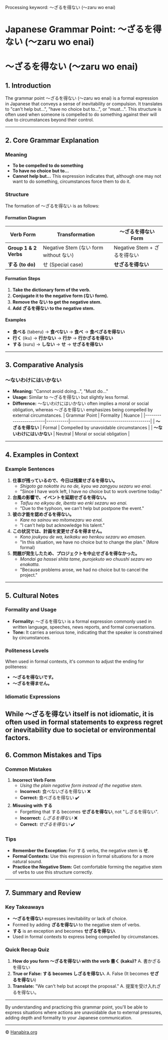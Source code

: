 Processing keyword: ～ざるを得ない (〜zaru wo enai)
# Japanese Grammar Point: ～ざるを得ない (〜zaru wo enai)
# ～ざるを得ない (〜zaru wo enai)
## 1. Introduction
The grammar point ～ざるを得ない (〜zaru wo enai) is a formal expression in Japanese that conveys a sense of inevitability or compulsion. It translates to "can't help but...", "have no choice but to...", or "must...". This structure is often used when someone is compelled to do something against their will due to circumstances beyond their control.

---
## 2. Core Grammar Explanation
### Meaning
- **To be compelled to do something**
- **To have no choice but to...**
- **Cannot help but...**
This expression indicates that, although one may not want to do something, circumstances force them to do it.
### Structure
The formation of ～ざるを得ない is as follows:
#### Formation Diagram
| Verb Form        | Transformation          | ～ざるを得ない Form     |
|------------------|-------------------------|------------------------|
| **Group 1 & 2 Verbs** | Negative Stem (ない form without ない) | Negative Stem + ざるを得ない |
| **する (to do)**     | せ (Special case)               | **せざるを得ない**          |
#### Formation Steps
1. **Take the dictionary form of the verb.**
2. **Conjugate it to the negative form (ない form).**
3. **Remove the ない to get the negative stem.**
4. **Add ざるを得ない to the negative stem.**
#### Examples
- **食べる** (taberu) → **食べない** → **食べ** → **食べざるを得ない**
- **行く** (iku) → **行かない** → **行か** → **行かざるを得ない**
- **する** (suru) → **しない** → **せ** → **せざるを得ない**
---
## 3. Comparative Analysis
### ～ないわけにはいかない
- **Meaning:** "Cannot avoid doing...", "Must do..."
- **Usage:** Similar to ～ざるを得ない but slightly less formal.
- **Difference:** ～ないわけにはいかない often implies a moral or social obligation, whereas ～ざるを得ない emphasizes being compelled by external circumstances.
| Grammar Point          | Formality | Nuance                                 |
|------------------------|-----------|----------------------------------------|
| **～ざるを得ない**        | Formal    | Compelled by unavoidable circumstances |
| **～ないわけにはいかない** | Neutral   | Moral or social obligation             |
---
## 4. Examples in Context
### Example Sentences
1. **仕事が残っているので、今日は残業せざるを得ない。**
   - *Shigoto ga nokotte iru no de, kyou wa zangyou sezaru wo enai.*
   - "Since I have work left, I have no choice but to work overtime today."
2. **台風の影響で、イベントを延期せざるを得ない。**
   - *Taifuu no eikyou de, ibento wo enki sezaru wo enai.*
   - "Due to the typhoon, we can't help but postpone the event."
3. **彼の才能を認めざるを得ない。**
   - *Kare no sainou wo mitomezaru wo enai.*
   - "I can't help but acknowledge his talent."
4. **この状況では、計画を変更せざるを得ません。**
   - *Kono joukyou de wa, keikaku wo henkou sezaru wo emasen.*
   - "In this situation, we have no choice but to change the plan." (More formal)
5. **問題が発生したため、プロジェクトを中止せざるを得なかった。**
   - *Mondai ga hassei shita tame, purojekuto wo chuushi sezaru wo enakatta.*
   - "Because problems arose, we had no choice but to cancel the project."
---
## 5. Cultural Notes
### Formality and Usage
- **Formality:** ～ざるを得ない is a formal expression commonly used in written language, speeches, news reports, and formal conversations.
- **Tone:** It carries a serious tone, indicating that the speaker is constrained by circumstances.
### Politeness Levels
When used in formal contexts, it's common to adjust the ending for politeness:
- **～ざるを得ないです。**
- **～ざるを得ません。**
### Idiomatic Expressions
While ～ざるを得ない itself is not idiomatic, it is often used in formal statements to express regret or inevitability due to societal or environmental factors.
---
## 6. Common Mistakes and Tips
### Common Mistakes
1. **Incorrect Verb Form**
   - *Using the plain negative form instead of the negative stem.*
   - **Incorrect:** 食べないざるを得ない ❌
   - **Correct:** 食べざるを得ない ✔️
2. **Misusing with する**
   - Forgetting that する becomes **せざるを得ない**, not "しざるを得ない".
   - **Incorrect:** *しざるを得ない* ❌
   - **Correct:** *せざるを得ない* ✔️
### Tips
- **Remember the Exception:** For する verbs, the negative stem is **せ**.
- **Formal Contexts:** Use this expression in formal situations for a more natural sound.
- **Practice the Negative Stem:** Get comfortable forming the negative stem of verbs to use this structure correctly.
---
## 7. Summary and Review
### Key Takeaways
- **～ざるを得ない** expresses inevitability or lack of choice.
- Formed by adding **ざるを得ない** to the negative stem of verbs.
- **する** is an exception and becomes **せざるを得ない**.
- Used in formal contexts to express being compelled by circumstances.
### Quick Recap Quiz
1. **How do you form ～ざるを得ない with the verb 書く (kaku)?**
   A. 書かざるを得ない
2. **True or False: する becomes しざるを得ない.**
   A. False (It becomes **せざるを得ない**)
3. **Translate:** "We can't help but accept the proposal."
   A. 提案を受け入れざるを得ない。
---
By understanding and practicing this grammar point, you'll be able to express situations where actions are unavoidable due to external pressures, adding depth and formality to your Japanese communication.


---

© [Hanabira.org](https://hanabira.org)
